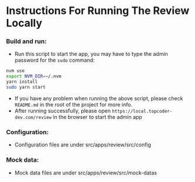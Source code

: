 # Instructions For Running The Review Locally

### Build and run:

- Run this script to start the app, you may have to type the admin password for the `sudo` command:

```bash
nvm use
export NVM_DIR=~/.nvm
yarn install
sudo yarn start
```

- If you have any problem when running the above script, please check `README.md` in the root of the project for more info.
- After running successfully, please open `https://local.topcoder-dev.com/review` in the browser to start the admin app

### Configuration:

- Configuration files are under src/apps/review/src/config

### Mock data:

- Mock data files are under src/apps/review/src/mock-datas
